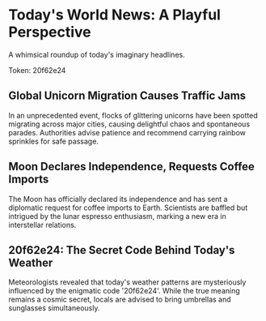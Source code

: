 # Today's World News: A Playful Perspective

A whimsical roundup of today's imaginary headlines.

Token: 20f62e24

## Global Unicorn Migration Causes Traffic Jams

In an unprecedented event, flocks of glittering unicorns have been spotted migrating across major cities, causing delightful chaos and spontaneous parades. Authorities advise patience and recommend carrying rainbow sprinkles for safe passage.

## Moon Declares Independence, Requests Coffee Imports

The Moon has officially declared its independence and has sent a diplomatic request for coffee imports to Earth. Scientists are baffled but intrigued by the lunar espresso enthusiasm, marking a new era in interstellar relations.

## 20f62e24: The Secret Code Behind Today's Weather

Meteorologists revealed that today's weather patterns are mysteriously influenced by the enigmatic code '20f62e24'. While the true meaning remains a cosmic secret, locals are advised to bring umbrellas and sunglasses simultaneously.